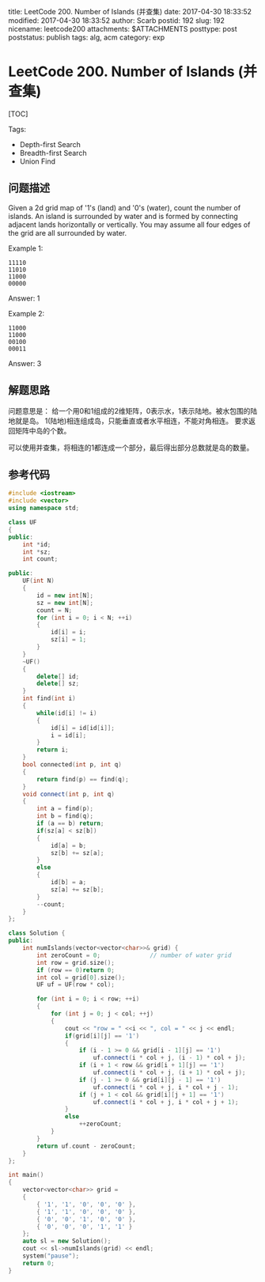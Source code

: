 title: LeetCode 200. Number of Islands (并查集)
date: 2017-04-30 18:33:52
modified: 2017-04-30 18:33:52
author: Scarb
postid: 192
slug: 192
nicename: leetcode200
attachments: $ATTACHMENTS
posttype: post
poststatus: publish
tags: alg, acm
category: exp

# LeetCode 200. Number of Islands (并查集)

[TOC]

Tags:

* Depth-first Search
* Breadth-first Search
* Union Find

## 问题描述

Given a 2d grid map of '1's (land) and '0's (water), count the number of islands. An island is surrounded by water and is formed by connecting adjacent lands horizontally or vertically. You may assume all four edges of the grid are all surrounded by water.

Example 1:

```
11110
11010
11000
00000
```

Answer: 1

Example 2:

```
11000
11000
00100
00011
```

Answer: 3

## 解题思路

问题意思是：
给一个用0和1组成的2维矩阵，0表示水，1表示陆地。被水包围的陆地就是岛。
1(陆地)相连组成岛，只能垂直或者水平相连，不能对角相连。
要求返回矩阵中岛的个数。

可以使用并查集，将相连的1都连成一个部分，最后得出部分总数就是岛的数量。

## 参考代码

```C++
#include <iostream>
#include <vector>
using namespace std;

class UF
{
public:
	int *id;
	int *sz;
	int count;

public:
	UF(int N)
	{
		id = new int[N];
		sz = new int[N];
		count = N;
		for (int i = 0; i < N; ++i)
		{
			id[i] = i;
			sz[i] = 1;
		}
	}
	~UF()
	{
		delete[] id;
		delete[] sz;
	}
	int find(int i)
	{
		while(id[i] != i)
		{
			id[i] = id[id[i]];
			i = id[i];
		}
		return i;
	}
	bool connected(int p, int q)
	{
		return find(p) == find(q);
	}
	void connect(int p, int q)
	{
		int a = find(p);
		int b = find(q);
		if (a == b) return;
		if(sz[a] < sz[b])
		{
			id[a] = b;
			sz[b] += sz[a];
		}
		else
		{
			id[b] = a;
			sz[a] += sz[b];
		}
		--count;
	}
};

class Solution {
public:
	int numIslands(vector<vector<char>>& grid) {
		int zeroCount = 0;				// number of water grid
		int row = grid.size();
		if (row == 0)return 0;
		int col = grid[0].size();
		UF uf = UF(row * col);

		for (int i = 0; i < row; ++i)
		{
			for (int j = 0; j < col; ++j)
			{
				cout << "row = " <<i << ", col = " << j << endl;
				if(grid[i][j] == '1')
				{
					if (i - 1 >= 0 && grid[i - 1][j] == '1')
						uf.connect(i * col + j, (i - 1) * col + j);
					if (i + 1 < row && grid[i + 1][j] == '1')
						uf.connect(i * col + j, (i + 1) * col + j);
					if (j - 1 >= 0 && grid[i][j - 1] == '1')
						uf.connect(i * col + j, i * col + j - 1);
					if (j + 1 < col && grid[i][j + 1] == '1')
						uf.connect(i * col + j, i * col + j + 1);
				}
				else
					++zeroCount;
			}
		}
		return uf.count - zeroCount;
	}
};

int main()
{
	vector<vector<char>> grid =
	{
		{ '1', '1', '0', '0', '0' },
		{ '1', '1', '0', '0', '0' },
		{ '0', '0', '1', '0', '0' },
		{ '0', '0', '0', '1', '1' }
	};
	auto sl = new Solution();
	cout << sl->numIslands(grid) << endl;
	system("pause");
	return 0;
}
```
